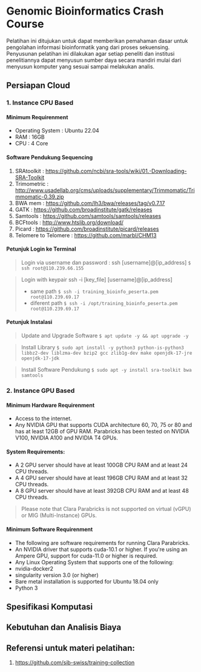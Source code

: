 
# Genomic Bioinformatics Crash Course
Pelatihan ini ditujukan untuk dapat memberikan pemahaman dasar untuk pengolahan informasi bioinformatik yang dari proses sekuensing. Penyusunan pelatihan ini dilakukan agar setiap peneliti dan institusi penelitiannya dapat menyusun sumber daya secara mandiri mulai dari menyusun komputer yang sesuai sampai melakukan analis.

##  Persiapan Cloud
### 1. Instance CPU Based
####  Minimum Requirenment
- Operating System : Ubuntu 22.04
- RAM : 16GB
- CPU : 4 Core

#### Software Pendukung Sequencing
1. SRAtoolkit : https://github.com/ncbi/sra-tools/wiki/01.-Downloading-SRA-Toolkit
2. Trimometric : http://www.usadellab.org/cms/uploads/supplementary/Trimmomatic/Trimmomatic-0.39.zip
3. BWA mem : https://github.com/lh3/bwa/releases/tag/v0.7.17
4. GATK : https://github.com/broadinstitute/gatk/releases
5. Samtools : https://github.com/samtools/samtools/releases
6. BCFtools : http://www.htslib.org/download/
7. Picard : https://github.com/broadinstitute/picard/releases
8. Telomere to Telomere : https://github.com/marbl/CHM13

#### Petunjuk Login ke Terminal
> Login via username dan password :
ssh [username]@[ip_address]
`$ ssh root@110.239.66.155`

> Login with keypair
ssh -i [key_file] [username]@[ip_address]
>- same path
`$ ssh -i training_bioinfo_peserta.pem root@110.239.69.17`
> - diferent path
`$ ssh -i /opt/training_bioinfo_peserta.pem root@110.239.69.17`

#### Petunjuk Instalasi
> Update and Upgrade Software
`$ apt update -y && apt upgrade -y`

> Install Library
> `$ sudo apt install -y python3 python-is-python3 libbz2-dev liblzma-dev bzip2 gcc zlib1g-dev make openjdk-17-jre openjdk-17-jdk`

> Install Software Pendukung
> `$ sudo apt -y install sra-toolkit bwa samtools`
> 



### 2. Instance GPU Based
#### Minimum Hardware Requirenment
- Access to the internet.
- Any NVIDIA GPU that supports CUDA architecture 60, 70, 75 or 80 and has at least 12GB of GPU RAM. Parabricks has been tested on NVIDIA V100, NVIDIA A100 and NVIDIA T4 GPUs.

####  System Requirements:
- A 2 GPU server should have at least 100GB CPU RAM and at least 24 CPU threads.
- A 4 GPU server should have at least 196GB CPU RAM and at least 32 CPU threads.
- A 8 GPU server should have at least 392GB CPU RAM and at least 48 CPU threads.

> Please note that Clara Parabricks is not supported on virtual (vGPU) or MIG (Multi-Instance) GPUs.

#### Minimum Software Requirenment
- The following are software requirements for running Clara Parabricks.
- An NVIDIA driver that supports cuda-10.1 or higher. If you're using an Ampere GPU, support for cuda-11.0 or higher is required.
- Any Linux Operating System that supports one of the following:
- nvidia-docker2
- singularity version 3.0 (or higher)
- Bare metal installation is supported for Ubuntu 18.04 only
- Python 3

## Spesifikasi Komputasi


## Kebutuhan dan Analisis Biaya

## Referensi untuk materi pelatihan:
1. https://github.com/sib-swiss/training-collection
